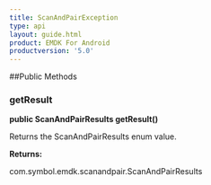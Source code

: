 ```yaml
---
title: ScanAndPairException
type: api
layout: guide.html
product: EMDK For Android
productversion: '5.0'
---
```





##Public Methods

### getResult

**public ScanAndPairResults getResult()**

Returns the ScanAndPairResults enum value.

**Returns:**

com.symbol.emdk.scanandpair.ScanAndPairResults





